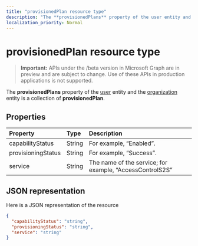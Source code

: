 ```yaml
---
title: "provisionedPlan resource type"
description: "The **provisionedPlans** property of the user entity and the organization entity is a collection of **provisionedPlan**."
localization_priority: Normal
---
```


# provisionedPlan resource type

> **Important:** APIs under the /beta version in Microsoft Graph are in preview and are subject to change. Use of these APIs in production applications is not supported.

The **provisionedPlans** property of the [user](user.md) entity and the [organization](organization.md) entity is a collection of **provisionedPlan**.


## Properties
| Property	   | Type	|Description|
|:---------------|:--------|:----------|
|capabilityStatus|String|For example, “Enabled”.|
|provisioningStatus|String|For example, “Success”.|
|service|String|The name of the service; for example, “AccessControlS2S”|

## JSON representation

Here is a JSON representation of the resource

<!-- {
  "blockType": "resource",
  "optionalProperties": [

  ],
  "@odata.type": "microsoft.graph.provisionedPlan"
}-->

```json
{
  "capabilityStatus": "string",
  "provisioningStatus": "string",
  "service": "string"
}

```

<!-- uuid: 8fcb5dbc-d5aa-4681-8e31-b001d5168d79
2015-10-25 14:57:30 UTC -->
<!-- {
  "type": "#page.annotation",
  "description": "provisionedPlan resource",
  "keywords": "",
  "section": "documentation",
  "tocPath": ""
}-->
